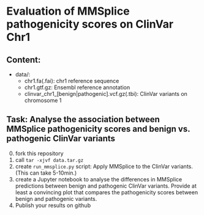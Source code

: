 # Evaluation of MMSplice pathogenicity scores on ClinVar Chr1

## Content:
- data/:
  - chr1.fa(.fai): chr1 reference sequence
  - chr1.gtf.gz: Ensembl reference annotation
  - clinvar_chr1_[benign|pathogenic].vcf.gz(.tbi): ClinVar variants on chromosome 1


## Task: Analyse the association between MMSplice pathogenicity scores and benign vs. pathogenic ClinVar variants

0) fork this repository
1) call `tar -xjvf data.tar.gz`
2) create `run_mmsplice.py` script: Apply MMSplice to the ClinVar variants. (This can take 5-10min.)
3) create a Jupyter notebook to analyse the differences in MMSplice predictions between benign and pathogenic ClinVar variants.
Provide at least a convincing plot that compares the pathogenicity scores between benign and pathogenic variants.
4) Publish your results on github


